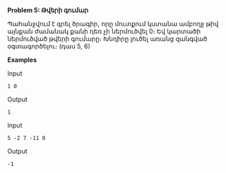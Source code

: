**Problem 5: Թվերի գումար**

Պահանջվում է գրել ծրագիր, որը մուտքում կստանա ամբողջ թիվ այնքան ժամանակ քանի դեռ չի ներմուծվել 0։ Եվ կարտածի ներմուծված թվերի գումարը։ Խնդիրը լուծել առանց զանգված օգտագործելու։ (դաս 5, 6)

**Examples**

Input
```
1 0
```

Output
```
1
```

Input
```
5 -2 7 -11 0
```

Output
```
-1
```
